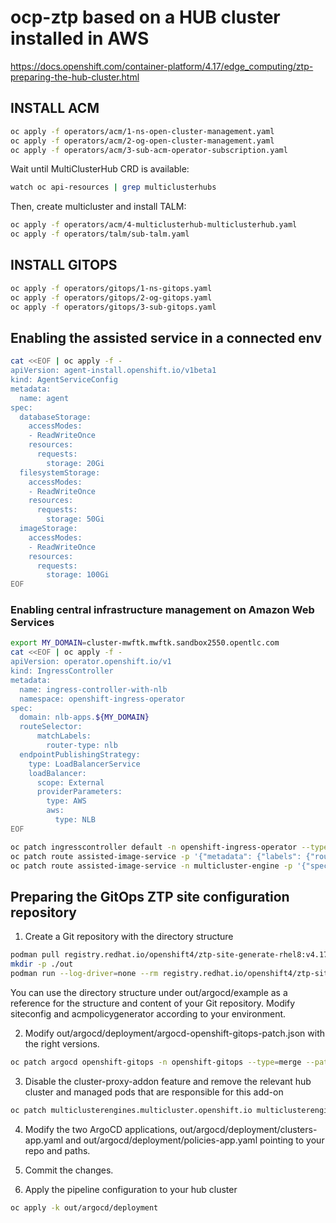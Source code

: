 # ocp-ztp based on a HUB cluster installed in AWS

https://docs.openshift.com/container-platform/4.17/edge_computing/ztp-preparing-the-hub-cluster.html


## INSTALL ACM

```bash
oc apply -f operators/acm/1-ns-open-cluster-management.yaml
oc apply -f operators/acm/2-og-open-cluster-management.yaml
oc apply -f operators/acm/3-sub-acm-operator-subscription.yaml
```

Wait until MultiClusterHub CRD is available:

```bash
watch oc api-resources | grep multiclusterhubs
```

Then, create multicluster and install TALM:

```bash
oc apply -f operators/acm/4-multiclusterhub-multiclusterhub.yaml
oc apply -f operators/talm/sub-talm.yaml
```

## INSTALL GITOPS

```bash
oc apply -f operators/gitops/1-ns-gitops.yaml
oc apply -f operators/gitops/2-og-gitops.yaml
oc apply -f operators/gitops/3-sub-gitops.yaml
```

## Enabling the assisted service in a connected env

```bash
cat <<EOF | oc apply -f -
apiVersion: agent-install.openshift.io/v1beta1
kind: AgentServiceConfig
metadata:
  name: agent
spec:
  databaseStorage:
    accessModes:
    - ReadWriteOnce
    resources:
      requests:
        storage: 20Gi
  filesystemStorage:
    accessModes:
    - ReadWriteOnce
    resources:
      requests:
        storage: 50Gi
  imageStorage:
    accessModes:
    - ReadWriteOnce
    resources:
      requests:
        storage: 100Gi
EOF
```

### Enabling central infrastructure management on Amazon Web Services

```bash
export MY_DOMAIN=cluster-mwftk.mwftk.sandbox2550.opentlc.com
cat <<EOF | oc apply -f -
apiVersion: operator.openshift.io/v1
kind: IngressController
metadata:
  name: ingress-controller-with-nlb
  namespace: openshift-ingress-operator
spec:
  domain: nlb-apps.${MY_DOMAIN}
  routeSelector:
      matchLabels:
        router-type: nlb
  endpointPublishingStrategy:
    type: LoadBalancerService
    loadBalancer:
      scope: External
      providerParameters:
        type: AWS
        aws:
          type: NLB
EOF
```

```bash
oc patch ingresscontroller default -n openshift-ingress-operator --type=merge -p "{\"spec\": {\"domain\": \"apps.${MY_DOMAIN}\"}}"
oc patch route assisted-image-service -p '{"metadata": {"labels": {"router-type": "nlb"}}}' -n multicluster-engine
oc patch route assisted-image-service -n multicluster-engine -p '{"spec": {"host": "assisted-image-service-multicluster-engine.nlb-apps.cluster-mwftk.mwftk.sandbox2550.opentlc.com"}}'
```

## Preparing the GitOps ZTP site configuration repository

1. Create a Git repository with the directory structure

```bash
podman pull registry.redhat.io/openshift4/ztp-site-generate-rhel8:v4.17
mkdir -p ./out
podman run --log-driver=none --rm registry.redhat.io/openshift4/ztp-site-generate-rhel8:v4.17 extract /home/ztp --tar | tar x -C ./out
```

You can use the directory structure under out/argocd/example as a reference for the structure and content of your Git repository.
Modify siteconfig and acmpolicygenerator according to your environment.

2. Modify out/argocd/deployment/argocd-openshift-gitops-patch.json with the right versions.

```bash
oc patch argocd openshift-gitops -n openshift-gitops --type=merge --patch-file out/argocd/deployment/argocd-openshift-gitops-patch.json
```

3. Disable the cluster-proxy-addon feature and remove the relevant hub cluster and managed pods that are responsible for this add-on

```bash
oc patch multiclusterengines.multicluster.openshift.io multiclusterengine --type=merge --patch-file out/argocd/deployment/disable-cluster-proxy-addon.json
```

4. Modify the two ArgoCD applications, out/argocd/deployment/clusters-app.yaml and out/argocd/deployment/policies-app.yaml pointing to your repo and paths.

5. Commit the changes.

4. Apply the pipeline configuration to your hub cluster

```bash
oc apply -k out/argocd/deployment
```